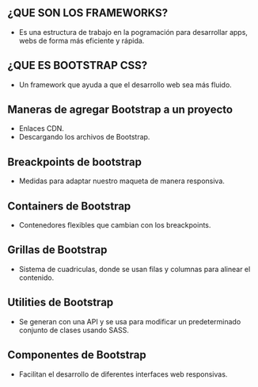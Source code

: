 ## ¿QUE SON LOS FRAMEWORKS?
- Es una estructura de trabajo en la pogramación para desarrollar apps, webs de forma más eficiente y rápida.

## ¿QUE ES BOOTSTRAP CSS?
- Un framework que ayuda a que el desarrollo web sea más fluido.

## Maneras de agregar Bootstrap a un proyecto
- Enlaces CDN.
- Descargando los archivos de Bootstrap.

## Breackpoints de bootstrap
- Medidas para adaptar nuestro maqueta de manera responsiva.

## Containers de Bootstrap
- Contenedores flexibles que cambian con los breackpoints.

## Grillas de Bootstrap
- Sistema de cuadriculas, donde se usan filas y columnas para alinear el contenido.

## Utilities de Bootstrap
- Se generan con una API y se usa para modificar un predeterminado conjunto de clases usando SASS.

## Componentes de Bootstrap
- Facilitan el desarrollo de diferentes interfaces web responsivas.
